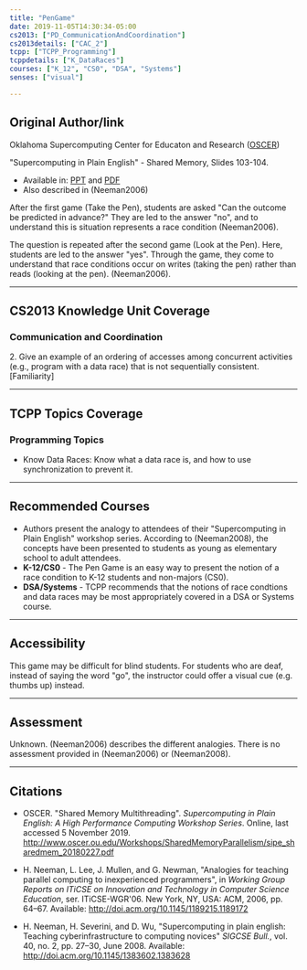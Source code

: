 ```yaml
---
title: "PenGame"
date: 2019-11-05T14:30:34-05:00
cs2013: ["PD_CommunicationAndCoordination"]
cs2013details: ["CAC_2"]
tcpp: ["TCPP_Programming"]
tcppdetails: ["K_DataRaces"]
courses: ["K_12", "CS0", "DSA", "Systems"]
senses: ["visual"]

---
```


## Original Author/link

Oklahoma Supercomputing Center for Educaton and Research 
([OSCER](http://www.oscer.ou.edu/education.php))

"Supercomputing in Plain English" - Shared Memory, Slides 103-104.

* Available in: [PPT](http://www.oscer.ou.edu/Workshops/SharedMemoryParallelism/sipe_sharedmem_20180227.pptx) and [PDF](http://www.oscer.ou.edu/Workshops/SharedMemoryParallelism/sipe_sharedmem_20180227.pdf)
* Also described in (Neeman2006)

After the first game (Take the Pen), students are asked 
"Can the outcome be predicted in advance?" They are led to the answer "no", 
and to understand this is situation represents a race condition (Neeman2006). 

The question is repeated after the second game (Look at the Pen). Here, 
students are led to the answer "yes". Through the game, they come to 
understand that race conditions occur on writes (taking the pen) rather 
than reads (looking at the pen). (Neeman2006).

---

## CS2013 Knowledge Unit Coverage

### Communication and Coordination

2\. Give an example of an ordering of accesses among concurrent activities 
    (e.g., program with a data race) that is not sequentially consistent. 
    [Familiarity]	

---

## TCPP Topics Coverage

### Programming Topics

* Know Data Races: Know what a data race is, and how 
to use synchronization to prevent it.

---

## Recommended Courses

* Authors present the analogy to attendees of their "Supercomputing in Plain 
  English" workshop series. According to (Neeman2008), the concepts have been 
  presented to students as young as elementary school to adult attendees. 
* **K-12/CS0** - The Pen Game is an easy way to present the notion of a race 
  condition to K-12 students and non-majors (CS0).
* **DSA/Systems** - TCPP recommends that the notions of race condtions and 
  data races may be most appropriately covered in a DSA or Systems course.

---

## Accessibility

This game may be difficult for blind students. For students who are deaf, 
instead of saying the word "go", the instructor could offer a visual cue 
(e.g. thumbs up) instead. 

---


## Assessment 

Unknown. (Neeman2006) describes the different analogies. There is no assessment 
provided in (Neeman2006) or (Neeman2008).

---

## Citations

* OSCER. "Shared Memory Multithreading". *Supercomputing in 
  Plain English: A High Performance Computing Workshop Series*. Online, 
  last accessed 5 November 2019. http://www.oscer.ou.edu/Workshops/SharedMemoryParallelism/sipe_sharedmem_20180227.pdf

* H. Neeman, L. Lee, J. Mullen, and G. Newman, "Analogies for teaching parallel 
computing to inexperienced programmers", in *Working Group Reports on ITiCSE 
on Innovation and Technology in Computer Science Education*, ser. ITiCSE-WGR'06. 
New York, NY, USA: ACM, 2006, pp. 64–67. Available: http://doi.acm.org/10.1145/1189215.1189172

* H. Neeman, H. Severini, and D. Wu, "Supercomputing in plain english: Teaching
cyberinfrastructure to computing novices" *SIGCSE Bull.*, vol. 40, no. 2,
 pp. 27–30, June 2008. Available: http://doi.acm.org/10.1145/1383602.1383628

